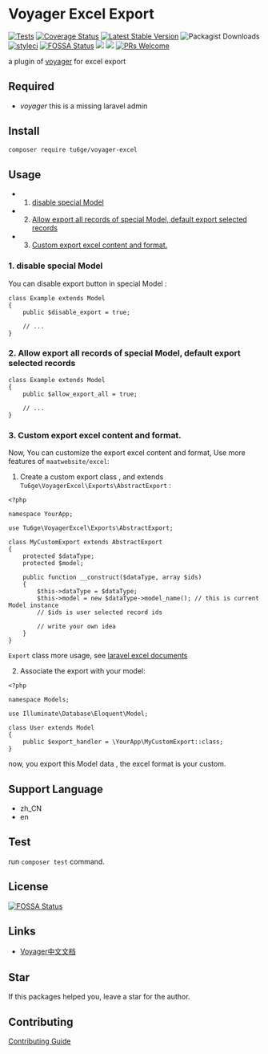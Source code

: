 <!-- vscode-markdown-toc -->


<!-- vscode-markdown-toc-config
	numbering=true
	autoSave=true
	/vscode-markdown-toc-config -->
<!-- /vscode-markdown-toc -->
# Voyager Excel Export

[![Tests](https://github.com/tu6ge/voyager-excel/workflows/Tests/badge.svg?branch=master)](https://github.com/tu6ge/voyager-excel/actions)
[![Coverage Status](https://coveralls.io/repos/github/tu6ge/voyager-excel/badge.svg?branch=master)](https://coveralls.io/github/tu6ge/voyager-excel?branch=master)
[![Latest Stable Version](https://poser.pugx.org/tu6ge/voyager-excel/v)](//packagist.org/packages/tu6ge/voyager-excel)
![Packagist Downloads](https://img.shields.io/packagist/dm/tu6ge/voyager-excel)
[![styleci](https://github.styleci.io/repos/239457151/shield?branch=master)](https://github.com/tu6ge/voyager-excel)
[![FOSSA Status](https://app.fossa.com/api/projects/git%2Bgithub.com%2Ftu6ge%2Fvoyager-excel.svg?type=shield)](https://app.fossa.com/projects/git%2Bgithub.com%2Ftu6ge%2Fvoyager-excel?ref=badge_shield)
[![](https://img.shields.io/github/issues-closed/tu6ge/voyager-excel)](https://github.com/tu6ge/voyager-excel)
[![](http://github-actions.40ants.com/tu6ge/voyager-excel/matrix.svg)](https://github.com/tu6ge/voyager-excel)
[![PRs Welcome](https://img.shields.io/badge/PRs-welcome-brightgreen.svg?style=flat-square)](http://makeapullrequest.com)

a plugin of [voyager](https://github.com/the-control-group/voyager) for excel export

##  <a name='Required'></a>Required

- *voyager* this is a missing laravel admin 

##  <a name='Install'></a>Install

```bash
composer require tu6ge/voyager-excel
```

##  <a name='Usage'></a>Usage

* 1. [disable special Model](#disablespecialModel)
* 2. [Allow export all records of special Model, default export selected records](#export-all)
* 3. [Custom export excel content and format.](#custom-export)

###  1. <a name='disablespecialModel'></a>disable special Model

You can disable export button in special Model :

```
class Example extends Model
{
    public $disable_export = true;

    // ...
}
```

###  2. <a name='export-all'></a>Allow export all records of special Model, default export selected records

```
class Example extends Model
{
    public $allow_export_all = true;

    // ...
}
```

###  3. <a name='custom-export'></a>Custom export excel content and format.

Now, You can customize the export excel content and format, Use more features of `maatwebsite/excel`:

1. Create a custom export class , and extends `Tu6ge\VoyagerExcel\Exports\AbstractExport` :

```
<?php

namespace YourApp;

use Tu6ge\VoyagerExcel\Exports\AbstractExport;

class MyCustomExport extends AbstractExport
{
    protected $dataType;
    protected $model;

    public function __construct($dataType, array $ids)
    {
        $this->dataType = $dataType;
        $this->model = new $dataType->model_name(); // this is current Model instance
        // $ids is user selected record ids 

        // write your own idea
    }
}
```

`Export` class more usage, see [laravel excel documents](https://docs.laravel-excel.com/3.1/exports/collection.html)

2. Associate the export with your model:

```
<?php

namespace Models;

use Illuminate\Database\Eloquent\Model;

class User extends Model
{
    public $export_handler = \YourApp\MyCustomExport::class;
}
```

now, you export this Model data , the excel format is your custom.

##  <a name='SupportLanguage'></a>Support Language

- zh_CN
- en 

##  <a name='Test'></a>Test

run `composer test` command.

##  <a name='License'></a>License

[![FOSSA Status](https://app.fossa.com/api/projects/git%2Bgithub.com%2Ftu6ge%2Fvoyager-excel.svg?type=large)](https://app.fossa.com/projects/git%2Bgithub.com%2Ftu6ge%2Fvoyager-excel?ref=badge_large)

##  <a name='Links'></a>Links

- [Voyager中文文档](http://doc.laravel-voyager.cn/)

##  <a name='Star'></a>Star

If this packages helped you, leave a star for the author.

##  <a name='Contributing'></a>Contributing

[Contributing Guide](https://github.com/tu6ge/voyager-excel/blob/master/CONTRIBUTING.md)


